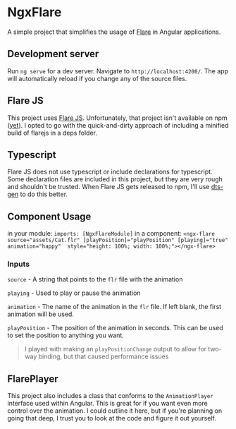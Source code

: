 # NgxFlare

A simple project that simplifies the usage of [Flare](https://www.2dimensions.com/about-flare) in Angular applications.

## Development server

Run `ng serve` for a dev server. Navigate to `http://localhost:4200/`. The app will automatically reload if you change any of the source files.

## Flare JS

This project uses [Flare JS](https://github.com/2d-inc/Flare-JS).
Unfortunately, that project isn't available on npm ([yet](https://github.com/2d-inc/Flare-JS/pull/17#issuecomment-478138690)).
I opted to go with the quick-and-dirty approach of including a minified build of flarejs in a deps folder.

## Typescript
Flare JS does not use typescript or include declarations for typescript.
Some declaration files are included in this project, but they are very rough and shouldn't be trusted.
When Flare JS gets released to npm, I'll use [dts-gen](https://github.com/Microsoft/dts-gen) to do this better.

## Component Usage
in your module:
`imports: [NgxFlareModule]`
in a component:
`<ngx-flare source="assets/Cat.flr" [playPosition]="playPosition" [playing]="true" animation="happy"  style="height: 100%; width: 100%;"></ngx-flare>`

### Inputs
`source` - A string that points to the `flr` file with the animation

`playing` - Used to play or pause the animation

`animation` - The name of the animation in the `flr` file. If left blank, the first animation will be used.

`playPosition` - The position of the animation in seconds. This can be used to set the position to anything you want.
> I played with making an `playPositionChange` output to allow for two-way binding, but that caused performance issues

## FlarePlayer
This project also includes a class that conforms to the `AnimationPlayer` interface used within Angular.
This is great for if you want even more control over the animation.
I could outline it here, but if you're planning on going that deep, I trust you to look at the code and figure it out yourself.

